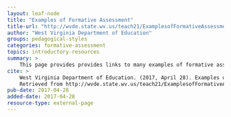 ```yaml
---
layout: leaf-node
title: "Examples of Formative Assessment"
title-url: "http://wvde.state.wv.us/teach21/ExamplesofFormativeAssessment.html"
author: "West Virginia Department of Education"
groups: pedagogical-styles
categories: formative-assessment
topics: introductory-resources
summary: >
    This page provides provides links to many examples of formative assessment.
cite: >
    West Virginia Department of Education. (2017, April 28). Examples of Formative Assessment.
    Retrieved from http://wvde.state.wv.us/teach21/ExamplesofFormativeAssessment.html
pub-date: 2017-04-28
added-date: 2017-04-28
resource-type: external-page
---
```

